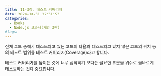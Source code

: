 ```yaml
---
title: 11-3장. 테스트 커버리지
date: 2024-10-31 22:31:53
categories:
  - Books
  - Node.js 교과서(개정 3판)
#tags:
---
```

전체 코드 중에서 테스트되고 있는 코드의 비율과 테스트되고 있지 않은 코드의 위치 등의 테스트 범위를 테스트 커버리지(Coverage)라고 합니다.

테스트 커버리지를 높이는 것에 너무 집착하기 보다는 필요한 부분을 위주로 올바르게 테스트하는 것이 중요합니다.
